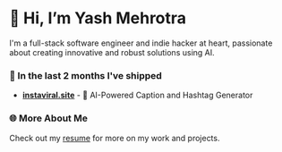 # 👋 Hi, I’m Yash Mehrotra

I'm a full-stack software engineer and indie hacker at heart, passionate about creating innovative and robust solutions using AI.

### 🚀 In the last 2 months I've shipped
- [**instaviral.site**](https://instaviralxyz.site) - 🤳 AI-Powered Caption and Hashtag Generator

### 🌐 More About Me
Check out my [resume](https://drive.google.com/file/d/1knZijTY3tmO-A0TNu9xAnp26vXacO0Gu/view) for more on my work and projects.
